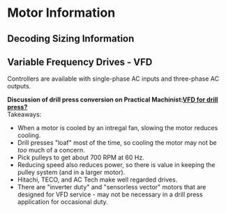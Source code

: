 # Motor Information

## Decoding Sizing Information

## Variable Frequency Drives - VFD

Controllers are available with single-phase AC inputs and three-phase AC outputs.

**Discussion of drill press conversion on Practical Machinist:[VFD for drill press?](https://www.practicalmachinist.com/vb/transformers-phase-converters-and-vfd/vfd-drill-press-173410/)**  
Takeaways:
* When a motor is cooled by an intregal fan, slowing the motor reduces cooling.
* Drill presses "loaf" most of the time, so cooling the motor may not be *too* much of a concern.
* Pick pulleys to get about 700 RPM at 60 Hz.
* Reducing speed also reduces power, so there is value in keeping the pulley system (and in a larger motor).
* Hitachi, TECO, and AC Tech make well regarded drives.
* There are "inverter duty" and "sensorless vector" motors that are designed for VFD service - may not be necessary in a drill press application for occasional duty.
